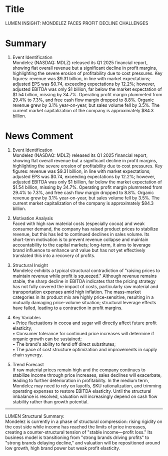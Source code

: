 # Title
LUMEN INSIGHT: MONDELEZ FACES PROFIT DECLINE CHALLENGES

# Summary
1. Event Identification  
Mondelez (NASDAQ: MDLZ) released its Q1 2025 financial report, showing flat overall revenue but a significant decline in profit margins, highlighting the severe erosion of profitability due to cost pressures. Key figures: revenue was $9.31 billion, in line with market expectations; adjusted EPS was $0.74, exceeding expectations by 12.2%; however, adjusted EBITDA was only $1 billion, far below the market expectation of $1.54 billion, missing by 34.7%. Operating profit margin plummeted from 29.4% to 7.3%, and free cash flow margin dropped to 8.8%. Organic revenue grew by 3.1% year-on-year, but sales volume fell by 3.5%. The current market capitalization of the company is approximately $84.3 billion.

# News Comment
1. Event Identification  
Mondelez (NASDAQ: MDLZ) released its Q1 2025 financial report, showing flat overall revenue but a significant decline in profit margins, highlighting the severe erosion of profitability due to cost pressures. Key figures: revenue was $9.31 billion, in line with market expectations; adjusted EPS was $0.74, exceeding expectations by 12.2%; however, adjusted EBITDA was only $1 billion, far below the market expectation of $1.54 billion, missing by 34.7%. Operating profit margin plummeted from 29.4% to 7.3%, and free cash flow margin dropped to 8.8%. Organic revenue grew by 3.1% year-on-year, but sales volume fell by 3.5%. The current market capitalization of the company is approximately $84.3 billion.

2. Motivation Analysis  
Faced with high raw material costs (especially cocoa) and weak consumer demand, the company has raised product prices to stabilize revenue, but this has led to continued declines in sales volume. Its short-term motivation is to prevent revenue collapse and maintain accountability to the capital markets; long-term, it aims to leverage brand influence to enhance unit value but has not yet effectively translated this into a recovery of profits.

3. Structural Insight  
Mondelez exhibits a typical structural contradiction of "raising prices to maintain revenue while profit is squeezed." Although revenue remains stable, the sharp decline in EBITDA indicates that the pricing strategy has not fully covered the impact of costs, particularly raw material and transportation expenses amid high inflation. The mass-market categories in its product mix are highly price-sensitive, resulting in a mutually damaging price-volume situation; structural leverage effects have failed, leading to a contraction in profit margins.

4. Key Variables  
• Price fluctuations in cocoa and sugar will directly affect future profit elasticity;  
• Consumer tolerance for continued price increases will determine if organic growth can be sustained;  
• The brand's ability to fend off direct substitutes;  
• The pace of cost structure optimization and improvements in supply chain synergy.

5. Trend Forecast  
If raw material prices remain high and the company continues to stabilize income through price increases, sales declines will exacerbate, leading to further deterioration in profitability. In the medium term, Mondelez may need to rely on layoffs, SKU rationalization, and trimming operating expenses to restore EBITDA elasticity. Until the structural imbalance is resolved, valuation will increasingly depend on cash flow stability rather than growth potential.

---

LUMEN Structural Summary:  
Mondelez is currently in a phase of structural compression: rising rigidity on the cost side while income has reached the limits of price increases, creating a counter-structural tension of "stable income—profit loss." Its business model is transitioning from "strong brands driving profits" to "strong brands delaying decline," and valuation will be repositioned around low growth, high brand power but weak profit elasticity.

